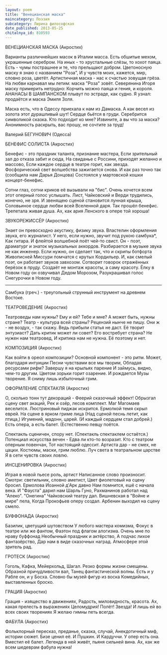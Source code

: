 ```yaml
---
layout: poem
title: "Венецианская маска"
maincategory: Поэзия
subcategory: Лирика философская
date_published: 2013-05-25
chitalnya_id: 810593
---
```




ВЕНЕЦИАНСКАЯ МАСКА 
(Акростих)

Варианты различнейших масок в Италии масса.
Есть обшитые мехом, украшенные серебром.
На иных - то хрустальные слёзы, то хохот паяца.
Есть - чумы пострашнее и те, что прельщают добром.
Цветоносную  маску я знаю с названием "Роза",
И у чувств моих, кажется, мир, словно роза, цветёт.
Артистичная маска - нас к счастью зовущая грёза.
На любви карнавал мы летим: маска "Роза" зовёт.
Северянина Игоря маску примерить нетрудно:
Корчить можно паяца и гения, и короля.
АНАНАСЫ В ШАМПАНСКОМ плывут по эстраде, как судно.
Я узнал: продаётся и маска Эмиля Золя.

Маска есть, что в Одессу приехала к нам из Дамаска.
А как весел из золота этот дурашливый шут!
Сердце бьётся в груди. Серебрится символикой сказка.
Кто подходит ко мне? Извините, а вы что за маска?
Анонимность раскрыть, вас прошу, не сочтите за труд!

Валерий БЕГУНОВИЧ (Одесса)

БЕНЕФИС СОЛИСТА
(Акростих)

Бенефис - это праздник таланта, признание мастера,
Если зрительный зал до отказа забит и сюда,
На свиданье с Россини, приходят желанно и массово,
Если каждое сердце в театре горит, как звезда.
Фосфорический свет волшебства зажигается снова.
И как раз точно так (сообщила нам Дарья Донцова)
Состоялся у мартовской кошки концерт-бенефис.

Сотни глаз, сотни криков её вызывали на "бис".
Очень хочется всем этот оперный голос услышать.
Лист, Чайковский и Верди трудились, конечно, не зря.
И звенящею сценой становится лунная крыша,
Соловьиное сердце любви всей Вселенной даря.
Так прошёл бенефис. Трепетала живая душа.
Ах, как ария Ленского в опере той хороша!

ЗВУКОРЕЖИССЁР
(Акростих)

Знает он превосходно акустику, физику звука.
Властелин оформления звука, его журналист.
У него, если нужно, звучит под рукою самбука\*,
Как гитара. И флейтой волшебной поёт чей-то свист.
Он - поэт, драматург и знаток музыкальных аккордов.
Разбирается в музыке звука не как инженер.
Если нужно, он сделает так, что и скрипы ботфорта
Живописней Миссури помчатся с крутых Кордильер.
И, как смелый поэт, он работает звуков завхозом.
Сотворит говорок отражённых берёзок в пруду.
Создаёт не монтаж красоты, а саму красоту.
Ёлку в Новом году он озвучивал Дедом Морозом,
Разукрашивал голос Снегурочки в Новом году.
___________________
Самбука (греч.) - треугольный струнный инструмент на древнем Востоке.

ТЕАТРОВЕДЕНИЕ
(Акростих)

Театроведы нам нужны?
Ему и ей? Тебе и мне?
А может быть, нужны стране?
Театр - культура всей страны?
Рецензий нынче не пишу.
Они ж - не воздух, - так скажу.
Ведь прибыли статья не даст.
Её творит энтузиаст?
Дать критик может ли совет?
Его востребует страна?
Не нужен нам театровед,
И критика нам не нужна.
Её поэтому и нет.

КОМПОЗИЦИЯ
(Акростих)

Как войти в ореол композиции?
Основной компонент - это ритм.
Может, благодаря интуиции 
Песни чувствами все мы творим,
Обладая ресурсами рифм?
Завершу я на крыльях парение
И займусь, видно, чем-то другим.
Цветом зорьки горит озарение.
И рождается Музы творение.
Я сниму лишь избыточный грим.


ОФОРМЛЕНИЕ СПЕКТАКЛЯ
(Акростих)

О, сколько тонн тут декораций - 
Феерий сказочный эффект!
Обрызгал сцену свет акаций,
Рек и озёр, лесов комплект.
Маг Магомаев веселится.
Люстриновый пиджак искрится.
Ермолкой темя скрыл еврей.
На сцене в ярком гриме лица (Над сценой песнь летит, как птица,)
Игумений, мадонн, царей.    (И каждый сердцем стал добрей.)
Есть опера, а есть балет.   (Естественно певцу поётся.

Спектакль сценичен, спору нет. (Спектакль спектаклем остаётся.)
Потенциал искусства вечен -
Едва ли кто-то возразит.
Кто с театром оперным повенчан,
Тот настоящий одессит.
Артиста дар - не смех, не цацки.
Костюмы, маски, грим люблю.
Луч света в театральном царстве
Я в сети чувств своих ловлю.

ИНСЦЕНИРОВКА
(Акростих)

Играя в новой пьесе роль, артист
Написанное слово произносит.
Смотри: светильник, словно аметист,
Цвет фиолетовый на сцену бросил.
Ермолова Иоанной д&#8242;Арк давно
Нам помнится, ешё с начала века.
И "Фауста" дарил нам Шарль Гуно,
Рахманинов работал над "Алеко".
"Онегина" Чайковский театру дал.
Вишневская в "Войне и мире" пела,
Когда Прокофьев оперу создал.
Арбенин выходил на сцену смело.

БУФФОНАДА
(Акростих)

Базилик, цветущий шутовством
У любого мастера комизма,
Фокус в театре или же фантом,
Фаэтон под флагом алогизма.
Очень мне по нраву  буффонад
Необычный праздник и актёрство,
А подчас лихое фантазёрство,
Дар нам в виде сказочных наград.
Атмосфере этой зритель рад.

ГРОТЕСК
(Акростих)

Гоголь, Кафка, Мейерхольд, Шагал.
Резко формы жизни смещены.
Образной причудливости вал,
Танец фантастической волны.
Есть и у Рабле он, и у Босха.
Словно бы музей фигур из воска
Комедийных, выставленных броско.

ГРАЦИЯ
(Акростих)

Грация - изящество в движениях,
Радость, миловидность, красота.
Ах, какая прелесть в выражениях
Целомудрия! Полёт! Звезда!
И лишь ей во всех своих творениях
Я желаю гимны петь всегда.

ФАБУЛА
(Акростих)

Фольклорный пересказ, преданье, сказка, случай,
Анекдотичный миф, истории сюжет.
Бизе ценил её. И Пушкин. И Кардуччи.
У опер есть она. Вместил её балет.
Легенда в ней живёт, пьяня сильней вина.
Ах, как же всем шедеврам фабула нужна!






